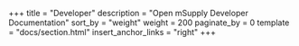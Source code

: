 +++
title = "Developer"
description = "Open mSupply Developer Documentation"
sort_by = "weight"
weight = 200
paginate_by = 0
template = "docs/section.html"
insert_anchor_links = "right"
+++
